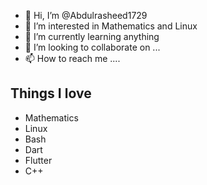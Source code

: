 - 👋 Hi, I’m @Abdulrasheed1729
- 👀 I’m interested in Mathematics and Linux
- 🌱 I’m currently learning anything
- 💞️ I’m looking to collaborate on ...
- 📫 How to reach me ....
## Things I love
* Mathematics
* Linux
* Bash
* Dart
* Flutter
* C++
<!---
Abdulrasheed1729/Abdulrasheed1729 is a ✨ special ✨ repository because its `README.md` (this file) appears on your GitHub profile.
You can click the Preview link to take a look at your changes.
--->
